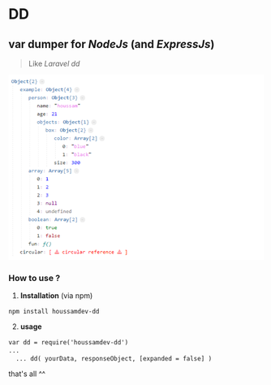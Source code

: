 # DD
## var dumper for *NodeJs* (and *ExpressJs*)

> Like *Laravel dd*

![alt text](./capture.png)

### How to use ?

1. **Installation** (via npm)
```
npm install houssamdev-dd
```

2. **usage**
```
var dd = require('houssamdev-dd')
...
  ... dd( yourData, responseObject, [expanded = false] )
```

that's all ^^ 

